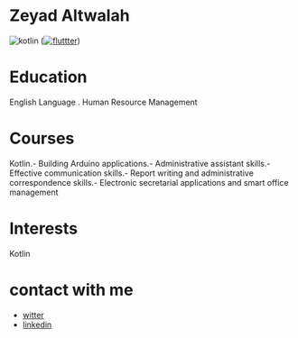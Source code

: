 # Zeyad Altwalah
![kotlin](https://user-images.githubusercontent.com/89542277/136715632-5140772f-3afc-458d-8e73-c348b1a56e35.png)
(<a href='https://postimg.cc/cvkJVmsF' target='_blank'><img src='https://i.postimg.cc/cvkJVmsF/fluttter.png' border='0' alt='fluttter'/></a>)
# Education
English Language . Human Resource Management
# Courses
Kotlin.-
Building Arduino applications.-
Administrative assistant skills.-
Effective communication skills.-
Report writing and administrative correspondence skills.-
Electronic secretarial applications and smart office management
# Interests
Kotlin  

# contact with me

* [witter](https://twitter.com/BinTwalah?t=cACMhPR2_EQCFWhk6EPj6w&s=09)
* [linkedin](https://www.linkedin.com/in/zeyad-altwalah-73256819b)


 
